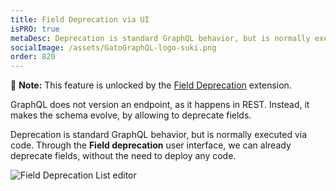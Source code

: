 ```yaml
---
title: Field Deprecation via UI
isPRO: true
metaDesc: Deprecation is standard GraphQL behavior, but is normally executed via code. Through Gato GraphQL's Field deprecation user interface, we can already deprecate fields, without the need to deploy any code.
socialImage: /assets/GatoGraphQL-logo-suki.png
order: 820
---
```


📣 **Note:** This feature is unlocked by the [Field Deprecation](../../../extensions/field-deprecation/) extension.

GraphQL does not version an endpoint, as it happens in REST. Instead, it makes the schema evolve, by allowing to deprecate fields.

Deprecation is standard GraphQL behavior, but is normally executed via code. Through the **Field deprecation** user interface, we can already deprecate fields, without the need to deploy any code.

![Field Deprecation List editor](/assets/extensions/upstream-pro/field-deprecation-list.png "Field Deprecation List editor")
